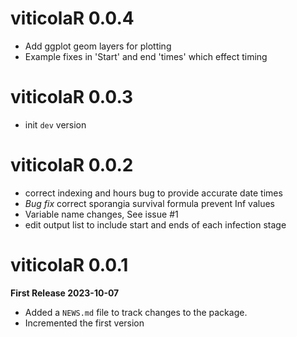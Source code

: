 # viticolaR 0.0.4
 * Add ggplot geom layers for plotting  
 * Example fixes in 'Start' and end 'times' which effect timing  

# viticolaR 0.0.3
 * init `dev` version  

# viticolaR 0.0.2
 * correct indexing and hours bug to provide accurate date times  
 * _Bug fix_ correct sporangia survival formula prevent Inf values  
 * Variable name changes, See issue #1  
 * edit output list to include start and ends of each infection stage  

# viticolaR 0.0.1
**First Release 2023-10-07**
* Added a `NEWS.md` file to track changes to the package.
* Incremented the first version
